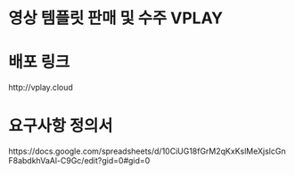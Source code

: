 # 영상 템플릿 판매 및 수주 VPLAY

# 배포 링크
<link>http://vplay.cloud</link>



# 요구사항 정의서
<link>https://docs.google.com/spreadsheets/d/10CiUG18fGrM2qKxKslMeXjslcGnF8abdkhVaAl-C9Gc/edit?gid=0#gid=0</link>
